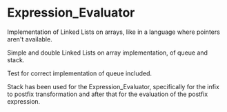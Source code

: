# Expression_Evaluator

Implementation of Linked Lists on arrays, like in a language where pointers aren't available.

Simple and double Linked Lists on array implementation, of queue and stack.

Test for correct implementation of queue included.

Stack has been used for the Expression_Evaluator, specifically for the infix to postfix transformation and after that for the evaluation of the postfix expression.
